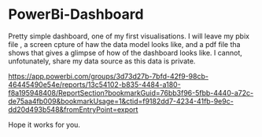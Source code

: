 # PowerBi-Dashboard

Pretty simple dashboard, one of my first visualisations.  I will leave my pbix file , a screen cpture of haw the data model looks like, and a pdf file tha shows that gives a glimpse of how of the dashboard looks like. I cannot, unfotunately, share my data source as this data is private.

https://app.powerbi.com/groups/3d73d27b-7bfd-42f9-98cb-46445490e54e/reports/13c54102-b835-4484-a180-f8a195948408/ReportSection?bookmarkGuid=76bb3f96-5fbb-4440-a72c-de75aa4fb009&bookmarkUsage=1&ctid=f9182dd7-4234-41fb-9e9c-dd20d493b548&fromEntryPoint=export

Hope it works for you.
